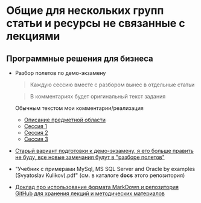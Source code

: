 # Общие для нескольких групп статьи и ресурсы не связанные с лекциями

## Программные решения для бизнеса

* Разбор полетов по демо-экзамену
    >Каждую сессию вместе с разбором вынес в отдельные статьи

    >В комментариях будет оригинальный текст задания

    Обычным текстом мои комментарии/реализация

    * [Описание предметной области](../articles/demo_intro.md)
    * [Сессия 1](../articles/demo_session1.md)
    * [Сессия 2](../articles/demo_session2.md)
    * [Сессия 3](../articles/demo_session3.md)


* [Старый вариант подготовки к демо-экзамену, я его больше править не буду, все новые замечания будут в "разборе полетов"](articles/task.md)

* "Учебник с примерами MySql, MS SQL Server and Oracle by examples (Svyatoslav Kulikov).pdf" (см. в каталоге **docs** этого репозитория) 

* [Доклад про использование формата MarkDown и репозитория GitHub для хранения лекций и методических материалов](articles/doklad.md)

